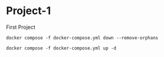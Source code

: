 # Project-1
First Project

```
docker compose -f docker-compose.yml down --remove-orphans
```

```
docker compose -f docker-compose.yml up -d
```
